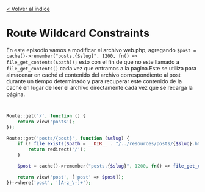 [< Volver al índice](/docs/readme.md)

#  Route Wildcard Constraints

En este episodio vamos a modificar el archivo web.php, agregando `$post = cache()->remember("posts.{$slug}", 1200, fn() => file_get_contents($path));`
esto con el fin de que no este llamado a `file_get_contents()` cada vez que entramos a la pagina.Este se utiliza para almacenar 
en caché el contenido del archivo correspondiente al post durante un tiempo determinado y
 para recuperar este contenido de la caché en lugar de leer el archivo directamente cada vez que se recarga la página.
```php


Route::get('/', function () {
    return view('posts');
});

Route::get('posts/{post}', function ($slug) {
    if (! file_exists($path = __DIR__ . "/../resources/posts/{$slug}.html")) {
        return redirect('/');
    }

    $post = cache()->remember("posts.{$slug}", 1200, fn() => file_get_contents($path));

    return view('post', ['post' => $post]);
})->where('post', '[A-z_\-]+');
```

